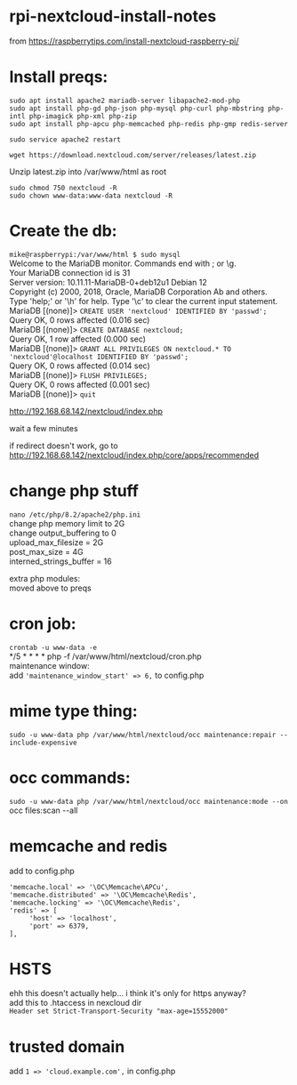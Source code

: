 # rpi-nextcloud-install-notes

from
https://raspberrytips.com/install-nextcloud-raspberry-pi/

# Install preqs:  
```sudo apt install apache2 mariadb-server libapache2-mod-php```  
```sudo apt install php-gd php-json php-mysql php-curl php-mbstring php-intl php-imagick php-xml php-zip```  
```sudo apt install php-apcu php-memcached php-redis php-gmp redis-server```

```sudo service apache2 restart```  

```wget https://download.nextcloud.com/server/releases/latest.zip```  

Unzip latest.zip into /var/www/html as root  

```sudo chmod 750 nextcloud -R```  
```sudo chown www-data:www-data nextcloud -R```  

# Create the db:    
```mike@raspberrypi:/var/www/html $ sudo mysql```  
Welcome to the MariaDB monitor.  Commands end with ; or \g.  
Your MariaDB connection id is 31  
Server version: 10.11.11-MariaDB-0+deb12u1 Debian 12   
Copyright (c) 2000, 2018, Oracle, MariaDB Corporation Ab and others.  
Type 'help;' or '\h' for help. Type '\c' to clear the current input statement.  
MariaDB [(none)]> ```CREATE USER 'nextcloud' IDENTIFIED BY 'passwd';```  
Query OK, 0 rows affected (0.016 sec)  
MariaDB [(none)]> ```CREATE DATABASE nextcloud;```  
Query OK, 1 row affected (0.000 sec)  
MariaDB [(none)]> ```GRANT ALL PRIVILEGES ON nextcloud.* TO 'nextcloud'@localhost IDENTIFIED BY 'passwd';```  
Query OK, 0 rows affected (0.014 sec)  
MariaDB [(none)]> ```FLUSH PRIVILEGES;```  
Query OK, 0 rows affected (0.001 sec)  
MariaDB [(none)]> ```quit```  

http://192.168.68.142/nextcloud/index.php  


wait a few minutes  

if redirect doesn't work, go to  
http://192.168.68.142/nextcloud/index.php/core/apps/recommended  

# change php stuff  
```nano /etc/php/8.2/apache2/php.ini```  
change php memory limit to 2G  
change output_buffering to 0  
upload_max_filesize = 2G   
post_max_size = 4G  
interned_strings_buffer = 16  

extra php modules:  
moved above to preqs

# cron job:  
```crontab -u www-data -e```  
*/5  *  *  *  * php -f /var/www/html/nextcloud/cron.php  
maintenance window:  
add ``` 'maintenance_window_start' => 6, ``` to config.php  


# mime type thing:  
```sudo -u www-data php /var/www/html/nextcloud/occ maintenance:repair --include-expensive```  



# occ commands:  
```sudo -u www-data php /var/www/html/nextcloud/occ maintenance:mode --on```  
occ files:scan --all  

# memcache and redis  
add to config.php  
```
'memcache.local' => '\OC\Memcache\APCu',
'memcache.distributed' => '\OC\Memcache\Redis',
'memcache.locking' => '\OC\Memcache\Redis',
'redis' => [
     'host' => 'localhost',
     'port' => 6379,
],  
```

# HSTS
ehh this doesn't actually help... i think it's only for https anyway?  
add this to .htaccess in nexcloud dir  
```Header set Strict-Transport-Security "max-age=15552000"```  

# trusted domain
add ```1 => 'cloud.example.com',``` in config.php



